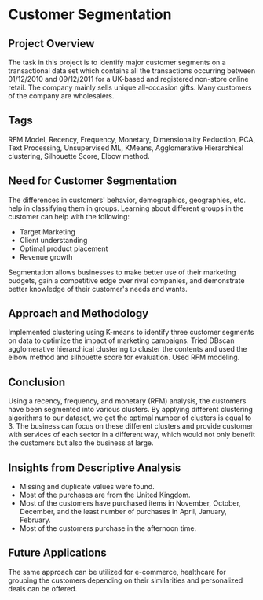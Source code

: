 # **Customer Segmentation**

## **Project Overview**
The task in this project is to identify major customer segments on a transactional data set which contains all the transactions occurring between 01/12/2010 and 09/12/2011 for a UK-based and registered non-store online retail. The company mainly sells unique all-occasion gifts. Many customers of the company are wholesalers.

## **Tags**
RFM Model, Recency, Frequency, Monetary, Dimensionality Reduction, PCA, Text Processing, Unsupervised ML, KMeans, Agglomerative Hierarchical clustering, Silhouette Score, Elbow method.

## **Need for Customer Segmentation**
The differences in customers' behavior, demographics, geographies, etc. help in classifying them in groups. Learning about different groups in the customer can help with the following:

- Target Marketing
- Client understanding
- Optimal product placement
- Revenue growth

Segmentation allows businesses to make better use of their marketing budgets, gain a competitive edge over rival companies, and demonstrate better knowledge of their customer's needs and wants.

## **Approach and Methodology**
Implemented clustering using K-means to identify three customer segments on data to optimize the impact of marketing campaigns.
Tried DBscan agglomerative hierarchical clustering to cluster the contents and used the elbow method and silhouette score for evaluation.
Used RFM modeling.

## **Conclusion**
Using a recency, frequency, and monetary (RFM) analysis, the customers have been segmented into various clusters.
By applying different clustering algorithms to our dataset, we get the optimal number of clusters is equal to 3.
The business can focus on these different clusters and provide customer with services of each sector in a different way, which would not only benefit the customers but also the business at large.

## **Insights from Descriptive Analysis**
- Missing and duplicate values were found.
- Most of the purchases are from the United Kingdom.
- Most of the customers have purchased items in November, October, December, and the least number of purchases in April, January, February.
- Most of the customers purchase in the afternoon time.

## **Future Applications**
The same approach can be utilized for e-commerce, healthcare for grouping the customers depending on their similarities and personalized deals can be offered.
